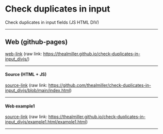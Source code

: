 # Check duplicates in input
Check duplicates in input fields (JS HTML DIV)

---

## Web (github-pages)
[web-link](https://thealmiller.github.io/check-duplicates-in-input_divjs/)
(raw link: https://thealmiller.github.io/check-duplicates-in-input_divjs/)

---

#### Source (HTML + JS)
[source-link](https://github.com/thealmiller/check-duplicates-in-input_divjs/blob/main/index.html)
(raw link: https://github.com/thealmiller/check-duplicates-in-input_divjs/blob/main/index.html)

---

#### Web example1
[source-link](https://thealmiller.github.io/check-duplicates-in-input_divjs/example1.html)
(raw link: https://thealmiller.github.io/check-duplicates-in-input_divjs/example1.html/example1.html)

---

